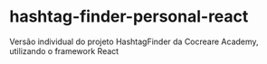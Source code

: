 # hashtag-finder-personal-react
Versão individual do projeto HashtagFinder da Cocreare Academy, utilizando o framework React
